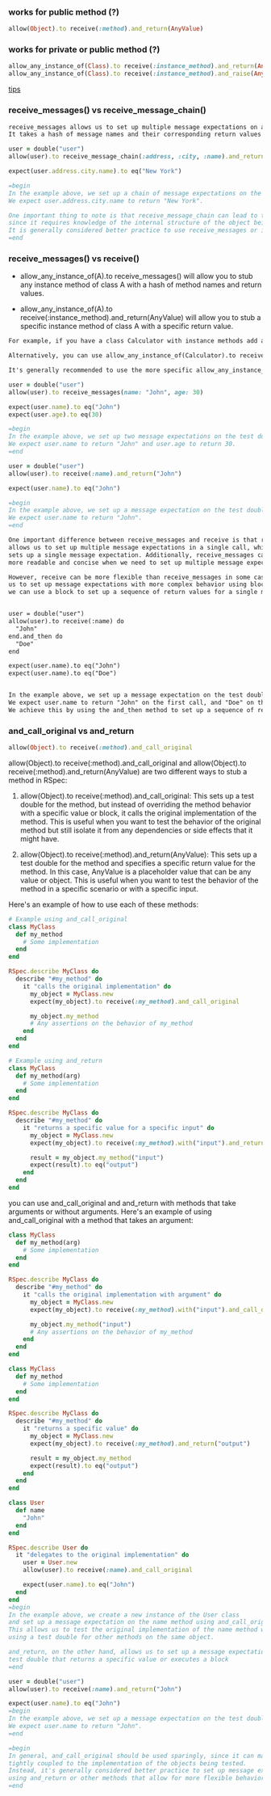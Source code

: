 ### works for public method (?)
~~~ruby
allow(Object).to receive(:method).and_return(AnyValue)
~~~

### works for private or public method (?)
~~~ruby
allow_any_instance_of(Class).to receive(:instance_method).and_return(AnyValue)
allow_any_instance_of(Class).to receive(:instance_method).and_raise(AnyError)
~~~

[tips](https://medium.com/beamdental/rspec-tips-allow-any-instance-of-c11e38b098be)

### receive_messages() vs receive_message_chain()

~~~html
receive_messages allows us to set up multiple message expectations on a test double in a single call.
It takes a hash of message names and their corresponding return values or blocks
~~~

~~~ruby
user = double("user")
allow(user).to receive_message_chain(:address, :city, :name).and_return("New York")

expect(user.address.city.name).to eq("New York")

=begin
In the example above, we set up a chain of message expectations on the test double user using receive_message_chain.
We expect user.address.city.name to return "New York".

One important thing to note is that receive_message_chain can lead to tightly coupled tests,
since it requires knowledge of the internal structure of the object being tested.
It is generally considered better practice to use receive_messages or individual allow statements to set up message expectations on test doubles whenever possible, to keep tests more maintainable and less brittle.
=end
~~~

### receive_messages() vs receive()
- allow_any_instance_of(A).to receive_messages() will allow you to stub any instance method of class A with a hash of method names and return values.

- allow_any_instance_of(A).to receive(:instance_method).and_return(AnyValue) will allow you to stub a specific instance method of class A with a specific return value.

~~~html
For example, if you have a class Calculator with instance methods add and subtract, you can use allow_any_instance_of(Calculator).to receive_messages(add: 5, subtract: 3) to stub both methods with return values of 5 and 3 respectively.

Alternatively, you can use allow_any_instance_of(Calculator).to receive(:add).and_return(5) to stub only the add method with a return value of 5.

It's generally recommended to use the more specific allow_any_instance_of(A).to receive(:instance_method).and_return(AnyValue) syntax to avoid accidentally stubbing unintended methods.
~~~

~~~ruby
user = double("user")
allow(user).to receive_messages(name: "John", age: 30)

expect(user.name).to eq("John")
expect(user.age).to eq(30)

=begin
In the example above, we set up two message expectations on the test double user using receive_messages.
We expect user.name to return "John" and user.age to return 30.
=end

user = double("user")
allow(user).to receive(:name).and_return("John")

expect(user.name).to eq("John")

=begin
In the example above, we set up a message expectation on the test double user using receive.
We expect user.name to return "John".
=end
~~~

~~~html
One important difference between receive_messages and receive is that receive_messages
allows us to set up multiple message expectations in a single call, while receive only
sets up a single message expectation. Additionally, receive_messages can make our tests
more readable and concise when we need to set up multiple message expectations on a test double.

However, receive can be more flexible than receive_messages in some cases, since it allows
us to set up message expectations with more complex behavior using blocks. For example,
we can use a block to set up a sequence of return values for a single message:


user = double("user")
allow(user).to receive(:name) do
  "John"
end.and_then do
  "Doe"
end

expect(user.name).to eq("John")
expect(user.name).to eq("Doe")


In the example above, we set up a message expectation on the test double user using receive.
We expect user.name to return "John" on the first call, and "Doe" on the second call.
We achieve this by using the and_then method to set up a sequence of return values for the name message.
~~~

### and_call_original vs and_return
~~~ruby
allow(Object).to receive(:method).and_call_original
~~~

allow(Object).to receive(:method).and_call_original and allow(Object).to receive(:method).and_return(AnyValue) are two different ways to stub a method in RSpec:

1. allow(Object).to receive(:method).and_call_original:
This sets up a test double for the method, but instead of overriding the method behavior with a specific value or block, it calls the original implementation of the method. This is useful when you want to test the behavior of the original method but still isolate it from any dependencies or side effects that it might have.

2. allow(Object).to receive(:method).and_return(AnyValue):
This sets up a test double for the method and specifies a specific return value for the method. In this case, AnyValue is a placeholder value that can be any value or object. This is useful when you want to test the behavior of the method in a specific scenario or with a specific input.

Here's an example of how to use each of these methods:

~~~ruby
# Example using and_call_original
class MyClass
  def my_method
    # Some implementation
  end
end

RSpec.describe MyClass do
  describe "#my_method" do
    it "calls the original implementation" do
      my_object = MyClass.new
      expect(my_object).to receive(:my_method).and_call_original

      my_object.my_method
      # Any assertions on the behavior of my_method
    end
  end
end

# Example using and_return
class MyClass
  def my_method(arg)
    # Some implementation
  end
end

RSpec.describe MyClass do
  describe "#my_method" do
    it "returns a specific value for a specific input" do
      my_object = MyClass.new
      expect(my_object).to receive(:my_method).with("input").and_return("output")

      result = my_object.my_method("input")
      expect(result).to eq("output")
    end
  end
end
~~~

you can use and_call_original and and_return with methods that take arguments or without arguments. Here's an example of using and_call_original with a method that takes an argument:

~~~ruby
class MyClass
  def my_method(arg)
    # Some implementation
  end
end

RSpec.describe MyClass do
  describe "#my_method" do
    it "calls the original implementation with argument" do
      my_object = MyClass.new
      expect(my_object).to receive(:my_method).with("input").and_call_original

      my_object.my_method("input")
      # Any assertions on the behavior of my_method
    end
  end
end

class MyClass
  def my_method
    # Some implementation
  end
end

RSpec.describe MyClass do
  describe "#my_method" do
    it "returns a specific value" do
      my_object = MyClass.new
      expect(my_object).to receive(:my_method).and_return("output")

      result = my_object.my_method
      expect(result).to eq("output")
    end
  end
end
~~~

~~~ruby
class User
  def name
    "John"
  end
end

RSpec.describe User do
  it "delegates to the original implementation" do
    user = User.new
    allow(user).to receive(:name).and_call_original

    expect(user.name).to eq("John")
  end
end
=begin
In the example above, we create a new instance of the User class
and set up a message expectation on the name method using and_call_original.
This allows us to test the original implementation of the name method while still
using a test double for other methods on the same object.

and_return, on the other hand, allows us to set up a message expectation on a
test double that returns a specific value or executes a block
=end

user = double("user")
allow(user).to receive(:name).and_return("John")

expect(user.name).to eq("John")
=begin
In the example above, we set up a message expectation on the test double user using and_return.
We expect user.name to return "John".
=end

=begin
In general, and_call_original should be used sparingly, since it can make tests more brittle and
tightly coupled to the implementation of the objects being tested.
Instead, it's generally considered better practice to set up message expectations
using and_return or other methods that allow for more flexible behavior.
=end
~~~

